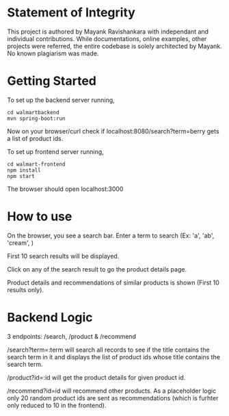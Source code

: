 # Statement of Integrity

This project is authored by Mayank Ravishankara with independant and individual contributions. While documentations, online examples, other projects were referred, the entire codebase is solely architected by Mayank. No known plagiarism was made.

# Getting Started 

To set up the backend server running,

```
cd walmartbackend
mvn spring-boot:run
```
Now on your browser/curl check if localhost:8080/search?term=berry gets a list of product ids.

To set up frontend server running,

```
cd walmart-frontend
npm install
npm start
```

The browser should open localhost:3000

# How to use

On the browser, you see a search bar. Enter a term to search (Ex: 'a', 'ab', 'cream', )

First 10 search results will be displayed.

Click on any of the search result to go the product details page.

Product details and recommendations of similar products is shown (First 10 results only).

# Backend Logic

3 endpoints: /search, /product & /recommend

/search?term=:term will search all records to see if the title contains the search term in it and displays the list of product ids whose title contains the search term.

/product?id=:id will get the product details for given product id.

/recommend?id=id will recommend other products. As a placeholder logic only 20 random product ids are sent as recommendations (which is furhter only reduced to 10 in the frontend).
